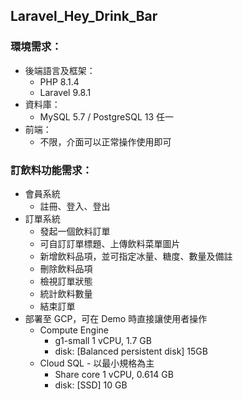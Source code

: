 ## Laravel_Hey_Drink_Bar

### 環境需求：

-   後端語言及框架：
    -   PHP 8.1.4
    -   Laravel 9.8.1
-   資料庫：
    -   MySQL 5.7 / PostgreSQL 13 任一
-   前端：
    -   不限，介面可以正常操作使用即可

### 訂飲料功能需求：

-   會員系統
    -   註冊、登入、登出
-   訂單系統
    -   發起一個飲料訂單
    -   可自訂訂單標題、上傳飲料菜單圖片
    -   新增飲料品項，並可指定冰量、糖度、數量及備註
    -   刪除飲料品項
    -   檢視訂單狀態
    -   統計飲料數量
    -   結束訂單
-   部署至 GCP，可在 Demo 時直接讓使用者操作
    -   Compute Engine
        -   g1-small 1 vCPU, 1.7 GB
        -   disk: [Balanced persistent disk] 15GB
    -   Cloud SQL - 以最小規格為主
        -   Share core 1 vCPU, 0.614 GB
        -   disk: [SSD] 10 GB
